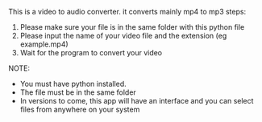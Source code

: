 This is a video to audio converter.
it converts mainly mp4 to mp3
steps:
1. Please make sure your file is in the same folder with this python file
2. Please input the name of your video file and the extension (eg example.mp4)
3. Wait for the program to convert your video

NOTE:
- You must have python installed.
- The file must be in the same folder
- In versions to come, this app will have an interface and you can select files from anywhere on your system